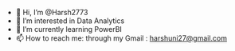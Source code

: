 - 👋 Hi, I’m @Harsh2773
- 👀 I’m interested in Data Analytics
- 🌱 I’m currently learning PowerBI
- 📫 How to reach me: through my Gmail : harshuni27@gmail.com

<!---
Harsh2773/Harsh2773 is a ✨ special ✨ repository because its `README.md` (this file) appears on your GitHub profile.
You can click the Preview link to take a look at your changes.
--->
